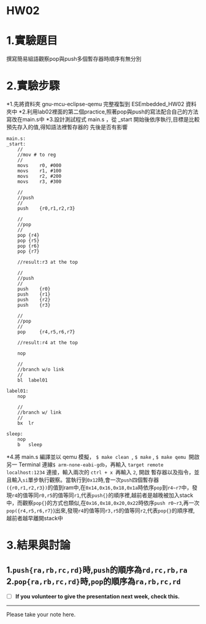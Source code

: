 HW02
===
# 1.實驗題目
撰寫簡易組語觀察pop與push多個暫存器時順序有無分別

# 2.實驗步驟
 *1.先將資料夾 gnu-mcu-eclipse-qemu 完整複製到 ESEmbedded_HW02 資料夾中
 *2.利用lab02裡面的第二個practice,照著pop與push的寫法配合自己的方法寫改在main.s中
 *3.設計測試程式 main.s ，從 _start 開始後依序執行,目標是比較預先存入的值,得知語法裡暫存器的
   先後是否有影響
```
main.s:
_start:
	//
	//mov # to reg
	//
	movs	r0,	#000
	movs	r1,	#100
	movs	r2,	#200
	movs	r3,	#300

	//
	//push 
	//
	push	{r0,r1,r2,r3}
	
	//
	//pop
	//
	pop	{r4}
	pop	{r5}
	pop	{r6}
	pop	{r7}

	//result:r3 at the top

	//
	//push
	//
	push	{r0}
	push	{r1}
	push	{r2}
	push	{r3}

	//
	//pop
	//
	pop 	{r4,r5,r6,r7}
	
	//result:r4 at the top

	nop

	//
	//branch w/o link
	//
	bl	label01

label01:
	nop

	//
	//branch w/ link
	//
	bx	lr	

sleep:
	nop
	b	sleep
```
*4.將 main.s 編譯並以 qemu 模擬， `$ make clean `, `$ make` , `$ make qemu `開啟另一 Terminal 連線` $ arm-none-eabi-gdb `，再輸入 `target remote localhost:1234` 連接，輸入兩次的 `ctrl + x `再輸入 `2`, 開啟 暫存器以及指令，並且輸入` si `單步執行觀察。當執行到`0x12`時,會一次`push`四個暫存器`({r0,r1,r2,r3})`的值到ram中,在`0x14,0x16,0x18,0x1a`時依序`pop`到`r4~r7`中，發現`r4`的值等同`r0,r5`的值等同`r1`,代表`push{}`的順序裡,越前者是越晚被加入stack中，而觀察`pop{}`的方式也類似,在`0x16,0x18,0x20,0x22`時依序`push r0~r3`,再一次`pop({r4,r5,r6,r7}`)出來,發現`r4`的值等同`r3,r5`的值等同`r2`,代表`pop{}`的順序裡,越前者越早離開stack中

# 3.結果與討論
 1.`push{ra,rb,rc,rd}`時,`push`的順序為`rd,rc,rb,ra`
 2.`pop{ra,rb,rc,rd}`時,`pop`的順序為`ra,rb,rc,rd`
--------------------

- [ ] **If you volunteer to give the presentation next week, check this.**

--------------------

Please take your note here.
